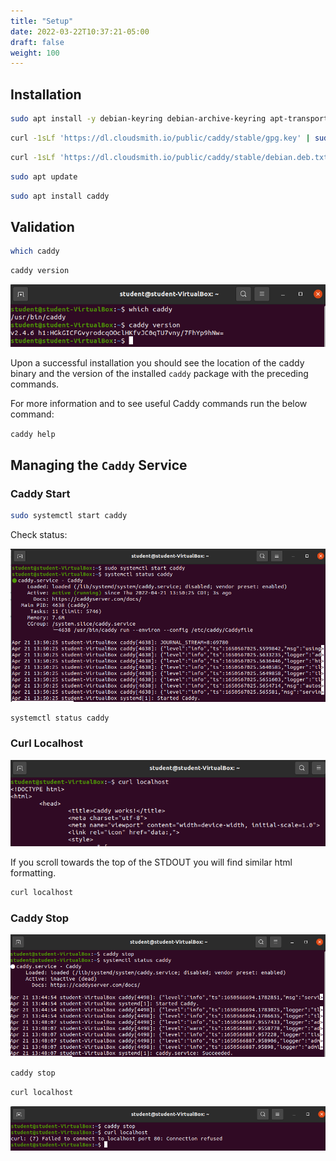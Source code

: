 ```yaml
---
title: "Setup"
date: 2022-03-22T10:37:21-05:00
draft: false
weight: 100
---
```


## Installation

<!-- https://caddyserver.com/docs/install#debian-ubuntu-raspbian -->


```bash
sudo apt install -y debian-keyring debian-archive-keyring apt-transport-https
```

```bash
curl -1sLf 'https://dl.cloudsmith.io/public/caddy/stable/gpg.key' | sudo gpg --dearmor -o /usr/share/keyrings/caddy-stable-archive-keyring.gpg
```

```bash
curl -1sLf 'https://dl.cloudsmith.io/public/caddy/stable/debian.deb.txt' | sudo tee /etc/apt/sources.list.d/caddy-stable.list
```

```bash
sudo apt update
```

```bash
sudo apt install caddy
```

## Validation

```bash
which caddy
```

```bash
caddy version
```

![which-caddy](pictures/which-caddy.png?classes=border)

Upon a successful installation you should see the location of the caddy binary and the version of the installed `caddy` package with the preceding commands.

For more information and to see useful Caddy commands run the below command:

`caddy help`

## Managing the `Caddy` Service

### Caddy Start

```bash
sudo systemctl start caddy
```

Check status:

![systemctl-status-caddy](pictures/systemctl-status-caddy.png?classes=border)

```bash
systemctl status caddy
```

### Curl Localhost

![curl-localhost-caddy](pictures/curl-localhost-caddy.png?classes=border)

If you scroll towards the top of the STDOUT you will find similar html formatting.

```bash
curl localhost
```

### Caddy Stop

![caddy-stop](pictures/caddy-stop.png?classes=border)

```bash
caddy stop
```

```bash
curl localhost
```

![caddy-stop-curl](pictures/caddy-stop-curl.png?classes=border)

